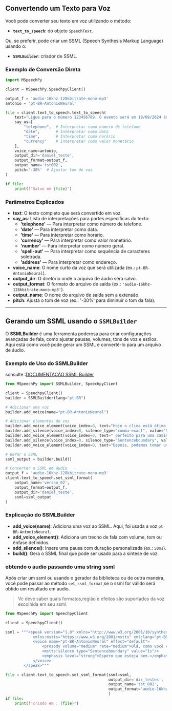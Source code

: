 ## Convertendo um Texto para Voz

Você pode converter seu texto em voz utilizando o método:

- **`text_to_speech`**: do objeto `SpeechText`.

Ou, se preferir, pode criar um SSML (Speech Synthesis Markup Language) usando o:

- **`SSMLBuilder`**: criador de SSML.

### Exemplo de Conversão Direta

```python
import MSpeechPy

client = MSpeechPy.SpeechpyClient()

output_f = 'audio-16khz-128kbitrate-mono-mp3'
antonio = 'pt-BR-AntonioNeural'

file = client.text_to_speech.text_to_speech(
    text="Ligue para o número 123456789. O evento será em 18/09/2024 às 15:30. O valor é de 100 dólares.",
    say_as=[
        "telephone",  # Interpretar como número de telefone
        "date",       # Interpretar como data
        "time",       # Interpretar como horário
        "currency"    # Interpretar como valor monetário
    ],
    voice_name=antonio,
    output_dir='daniel_teste',
    output_format=output_f,
    output_name='tst002',
    pitch='-30%'  # Ajustar tom de voz
)

if file:
    print(f"Salvo em {file}")
```

### Parâmetros Explicados

- **text**: O texto completo que será convertido em voz.
- **say_as**: Lista de interpretações para partes específicas do texto:
  - **'telephone'** — Para interpretar como número de telefone.
  - **'date'** — Para interpretar como data.
  - **'time'** — Para interpretar como horário.
  - **'currency'** — Para interpretar como valor monetário.
  - **'number'** — Para interpretar como número geral.
  - **'spell-out'** — Para interpretar como sequência de caracteres soletrada.
  - **'address'** — Para interpretar como endereço.
- **voice_name**: O nome curto da voz que será utilizada (ex.: `pt-BR-AntonioNeural`).
- **output_dir**: O diretório onde o arquivo de áudio será salvo.
- **output_format**: O formato do arquivo de saída (ex.: `'audio-16khz-128kbitrate-mono-mp3'`).
- **output_name**: O nome do arquivo de saída sem a extensão.
- **pitch**: Ajusta o tom de voz (ex.: '-30%' para diminuir o tom da fala).

---

## Gerando um SSML usando o `SSMLBuilder`

O **SSMLBuilder** é uma ferramenta poderosa para criar configurações avançadas de fala, como ajustar pausas, volumes, tons de voz e estilos. Aqui está como você pode gerar um SSML e convertê-lo para um arquivo de áudio.

### Exemplo de Uso do SSMLBuilder

sonsulte :[DOCUMENTAÇÃO SSML Builder](DOCUMENTAÇÃO%20SSMLBuilder.md)

```python
from MSpeechPy import SSMLBuilder, SpeechpyClient

client = SpeechpyClient()
builder = SSMLBuilder(lang="pt-BR")

# Adicionar uma voz
builder.add_voice(name="pt-BR-AntonioNeural")

# Adicionar elementos de voz
builder.add_voice_element(voice_index=0, text="Hoje o clima está ótimo,", volume="medium")
builder.add_silence(voice_index=0, silence_type="comma-exact", value="50ms")
builder.add_voice_element(voice_index=0, text=" perfeito para uma caminhada.")
builder.add_silence(voice_index=0, silence_type="Sentenceboundary", value="200ms")
builder.add_voice_element(voice_index=0, text="Depois, podemos tomar um café.")

# Gerar o SSML
ssml_output = builder.build()

# Converter o SSML em áudio
output_f = 'audio-16khz-128kbitrate-mono-mp3'
client.text_to_speech.set_ssml_format(
    output_name='versao_02',
    output_format=output_f,
    output_dir='daniel_teste',
    ssml=ssml_output
)
```

### Explicação do SSMLBuilder

- **add_voice(name)**: Adiciona uma voz ao SSML. Aqui, foi usada a voz `pt-BR-AntonioNeural`.
- **add_voice_element()**: Adiciona um trecho de fala com volume, tom ou ênfase definidos.
- **add_silence()**: Insere uma pausa com duração personalizada (ex.: `50ms`).
- **build()**: Gera o SSML final que pode ser usado para a síntese de voz.

### obtendo o audio passando uma string ssml
  Após criar um ssml ou usando o gerador da  biblioteca ou de outra maneira, você pode passar ao método `set_ssml_format`,se o ssml for válido será obtido um resultado em audio.

> Vc deve saber quais formatos,região e efeitos são suportados da voz escolhida em seu ssml.

```python
from MSpeechPy import SpeechpyClient

client = SpeechpyClient()

ssml = """<speak version="1.0" xmlns="http://www.w3.org/2001/10/synthesis" 
            xmlns:mstts="https://www.w3.org/2001/mstts" xml:lang="pt-BR">
            <voice name="pt-BR-AntonioNeural" effect="default">
                <prosody volume="medium" rate="medium">Olá, como você está?</prosody>
                <mstts:silence type="Sentenceboundary" value="1s"/>
                <emphasis level="strong">Espero que esteja bem.</emphasis>
            </voice>
        </speak>"""

file = client.text_to_speech.set_ssml_format(ssml=ssml,
                                             output_dir='dir_testes',
                                             output_name='tst_001',
                                             output_format='audio-16khz-128kbitrate-mono-mp3'
                                             )
if file:
    print(f"criado em : {file}")
```
